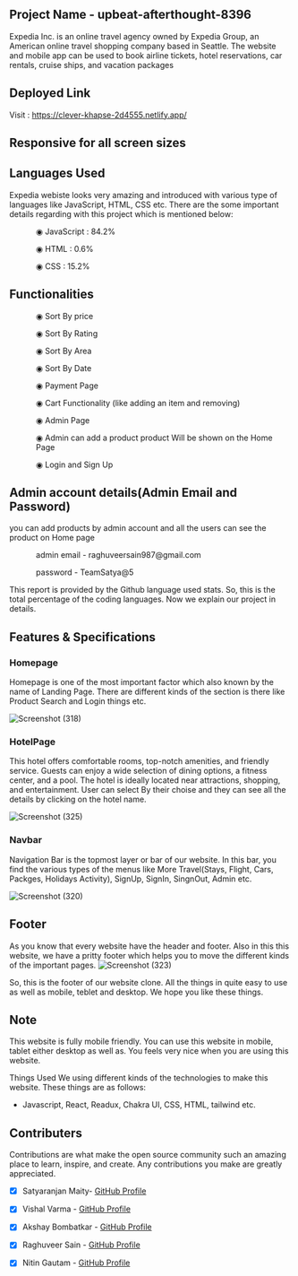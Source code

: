 ## Project Name - upbeat-afterthought-8396
Expedia Inc. is an online travel agency owned by Expedia Group, an American online travel shopping company based in Seattle. The website and mobile app can be used to book airline tickets, hotel reservations, car rentals, cruise ships, and vacation packages

## Deployed Link

Visit : https://clever-khapse-2d4555.netlify.app/

## Responsive for all screen sizes

## Languages Used

Expedia webiste looks very amazing and introduced with various type of languages like JavaScript, HTML, CSS etc. There are the some important details regarding with this project which is mentioned below:

<ul dir="auto">
 <ol dir="auto">◉ JavaScript : 84.2%</ol>
 <ol dir="auto">◉ HTML : 0.6%</ol>
 <ol dir="auto">◉ CSS : 15.2%</ol>
 </ul>
 
 ## Functionalities
 
 <ul dir="auto">
 
 <ol dir="auto">◉ Sort By price </ol>
 <ol dir="auto">◉ Sort By Rating</ol>
 <ol dir="auto">◉ Sort By Area</ol>
 <ol dir="auto">◉ Sort By Date</ol>
 <ol dir="auto">◉ Payment Page</ol>
 <ol dir="auto">◉ Cart Functionality (like adding an item and removing) </ol>
 <ol dir="auto">◉ Admin Page</ol>
 <ol dir="auto">◉ Admin can add a product product Will be shown on the Home Page </ol>
 <ol dir="auto">◉ Login and Sign Up </ol>
 </ul>
 
 ## Admin account details(Admin Email and Password)
 
 <p>you can add products by admin account and all the users can see the product on Home page </p>
 
  <ul dir="auto">
 
 <ol dir="auto">admin email - raghuveersain987@gmail.com</ol>
 <ol dir="auto">password - TeamSatya@5</ol>
 
 </ul>

This report is provided by the Github language used stats. So, this is the total percentage of the coding languages. Now we explain our project in details.

## Features & Specifications

### Homepage

Homepage is one of the most important factor which also known by the name of Landing Page. There are different kinds of the section is there like Product Search and Login things etc.

![Screenshot (318)](https://user-images.githubusercontent.com/107980582/214427377-6b53d58d-e002-496f-a122-78772338cad4.png)


### HotelPage

This hotel offers comfortable rooms, top-notch amenities, and friendly service. Guests can enjoy a wide selection of dining options, a fitness center, and a pool. The hotel is ideally located near attractions, shopping, and entertainment. User can select By their choise and they can see all the details by clicking on the hotel name.

![Screenshot (325)](https://user-images.githubusercontent.com/107980582/214433980-04891478-2671-4ddc-ba77-3ea0f63eee12.png)



### Navbar

Navigation Bar is the topmost layer or bar of our website. In this bar, you find the various types of the menus like More Travel(Stays, Flight, Cars, Packges, Holidays Activity), SignUp, SignIn, SingnOut, Admin etc.

![Screenshot (320)](https://user-images.githubusercontent.com/107980582/214429157-04d8a2eb-666a-4b5b-99a5-14a92b092830.png)


## Footer

As you know that every website have the header and footer. Also in this this website, we have a pritty footer which helps you to move the different kinds of the important pages.
![Screenshot (323)](https://user-images.githubusercontent.com/107980582/214430525-adea1fba-aebb-49e8-9099-09389a885ce5.png)



So, this is the footer of our website clone. All the things in quite easy to use as well as mobile, teblet and desktop. We hope you like these things.

## Note

This website is fully mobile friendly. You can use this website in mobile, tablet either desktop as well as. You feels very nice when you are using this website.

Things Used
We using different kinds of the technologies to make this website. These things are as follows:

- Javascript, React, Readux, Chakra UI, CSS, HTML, tailwind etc.

## Contributers

 Contributions are what make the open source community such an amazing place to learn, inspire, and create. Any contributions you make are greatly appreciated.

- [x] Satyaranjan Maity- [GitHub Profile](https://github.com/Satyaranjan8414)
- [x] Vishal Varma - [GitHub Profile](https://github.com/Vv97) 
- [x] Akshay Bombatkar - [GitHub Profile](https://github.com/bakshay96)
- [x] Raghuveer Sain - [GitHub Profile](https://github.com/sainRaghuveer)
- [x] Nitin Gautam - [GitHub Profile](https://github.com/NitinGautam09)


